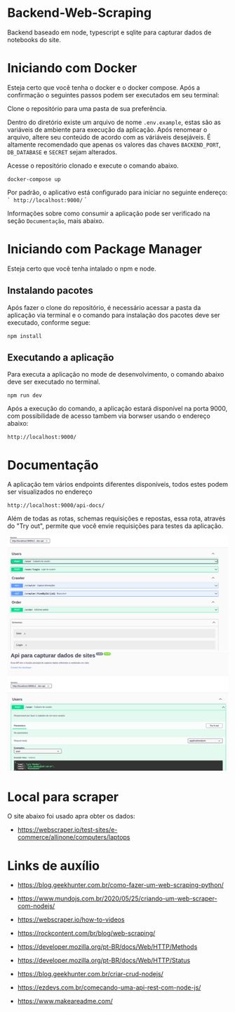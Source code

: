 # Backend-Web-Scraping

Backend baseado em node, typescript e sqlite para capturar dados de notebooks do site.

# Iniciando com Docker

Esteja certo que você tenha o docker e o docker compose. Após a confirmação o seguintes passos podem ser executados em seu terminal:

Clone o repositório para uma pasta de sua preferência.

Dentro do diretório existe um arquivo de nome `.env.example`, estas são as variáveis de ambiente para execução da aplicação. Após renomear o arquivo, altere seu conteúdo de acordo com as váriáveis desejáveis. É altamente recomendado que apenas os valores das chaves `BACKEND_PORT`, `DB_DATABASE` e `SECRET` sejam alterados.

Acesse o repositório clonado e execute o comando abaixo.

```
docker-compose up
```

Por padrão, o aplicativo está configurado para iniciar no seguinte endereço:
`` `
http://localhost:9000/
`` `

Informações sobre como consumir a aplicação pode ser verificado na seção `Documentação`, mais abaixo.

# Iniciando com Package Manager

Esteja certo que  você tenha intalado o npm e node.

## Instalando pacotes

Após fazer o clone do repositório, é necessário acessar a pasta da aplicação via terminal e o comando para instalação dos pacotes deve ser executado, conforme segue:

```
npm install
```

## Executando a aplicação

Para executa a aplicação no mode de desenvolvimento, o comando abaixo deve ser executado no terminal.

```
npm run dev
```

Após a execução do comando, a aplicação estará disponível na porta 9000, com possibilidade de acesso tambem via borwser usando o endereço abaixo:
```
http://localhost:9000/
```

# Documentação

A aplicação tem vários endpoints diferentes disponíveis, todos estes podem ser visualizados no endereço

```
http://localhost:9000/api-docs/
```

Além de todas as rotas, schemas requisições e repostas, essa rota, através do "Try out", permite que você envie requisições para testes da aplicação.

 <img src="https://github.com/IKokiri/Backend-Web-Scraping/blob/main/src/imgs/swagger0.png" alt="Swagger"/>


 <img src="https://github.com/IKokiri/Backend-Web-Scraping/blob/main/src/imgs/swagger1.png" alt="Swagger"/>

# Local para scraper

O site abaixo foi usado apra obter os dados:

- https://webscraper.io/test-sites/e-commerce/allinone/computers/laptops

# Links de auxílio

- https://blog.geekhunter.com.br/como-fazer-um-web-scraping-python/

- https://www.mundojs.com.br/2020/05/25/criando-um-web-scraper-com-nodejs/

- https://webscraper.io/how-to-videos

- https://rockcontent.com/br/blog/web-scraping/

- https://developer.mozilla.org/pt-BR/docs/Web/HTTP/Methods

- https://developer.mozilla.org/pt-BR/docs/Web/HTTP/Status

- https://blog.geekhunter.com.br/criar-crud-nodejs/

- https://ezdevs.com.br/comecando-uma-api-rest-com-node-js/

- https://www.makeareadme.com/